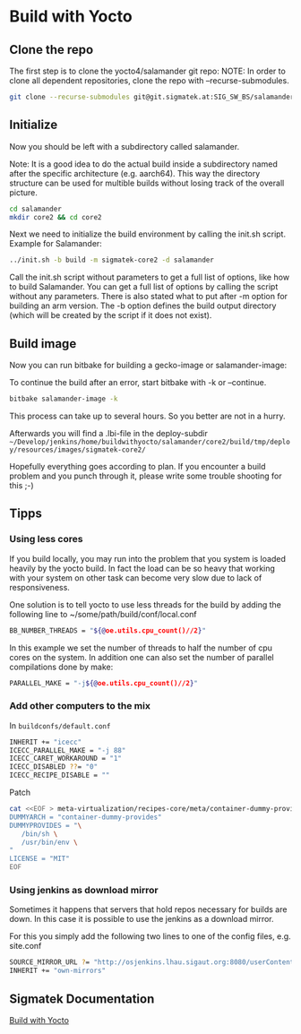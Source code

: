 # Build with Yocto

## Clone the repo
The first step is to clone the yocto4/salamander git repo: NOTE: In order to clone all dependent repositories, clone the repo with –recurse-submodules.
```bash
git clone --recurse-submodules git@git.sigmatek.at:SIG_SW_BS/salamander/yocto4/salamander.git
```

## Initialize
Now you should be left with a subdirectory called salamander.

Note: It is a good idea to do the actual build inside a subdirectory named after the specific architecture (e.g. aarch64). This way the directory structure can be used for multible builds without losing track of the overall picture.
```bash
cd salamander
mkdir core2 && cd core2
```

Next we need to initialize the build environment by calling the init.sh script. Example for Salamander:
```bash
../init.sh -b build -m sigmatek-core2 -d salamander
```
Call the init.sh script without parameters to get a full list of options, like how to build Salamander. You can get a full list of options by calling the script without any parameters. There is also stated what to put after -m option for building an arm version. The -b option defines the build output directory (which will be created by the script if it does not exist).

## Build image
Now you can run bitbake for building a gecko-image or salamander-image:

To continue the build after an error, start bitbake with -k or –continue.
```bash
bitbake salamander-image -k
```
This process can take up to several hours. So you better are not in a hurry.

Afterwards you will find a .lbi-file in the deploy-subdir `~/Develop/jenkins/home/buildwithyocto/salamander/core2/build/tmp/deploy/resources/images/sigmatek-core2/`

Hopefully everything goes according to plan. If you encounter a build problem and you punch through it, please write some trouble shooting for this ;-)


## Tipps
### Using less cores
If you build locally, you may run into the problem that you system is loaded heavily by the yocto build. In fact the load can be so heavy that working with your system on other task can become very slow due to lack of responsiveness.

One solution is to tell yocto to use less threads for the build by adding the following line to ~/some/path/build/conf/local.conf

```bash
BB_NUMBER_THREADS = "${@oe.utils.cpu_count()//2}"
```
In this example we set the number of threads to half the number of cpu cores on the system. In addition one can also set the number of parallel compilations done by make:
```bash
PARALLEL_MAKE = "-j${@oe.utils.cpu_count()//2}"
```

### Add other computers to the mix 
In `buildconfs/default.conf`
```bash
INHERIT += "icecc"
ICECC_PARALLEL_MAKE = "-j 88"
ICECC_CARET_WORKAROUND = "1"
ICECC_DISABLED ??= "0"
ICECC_RECIPE_DISABLE = ""
```
Patch
```bash
cat <<EOF > meta-virtualization/recipes-core/meta/container-dummy-provides.bb
DUMMYARCH = "container-dummy-provides"
DUMMYPROVIDES = "\
   /bin/sh \
   /usr/bin/env \
"
LICENSE = "MIT"
EOF
```


### Using jenkins as download mirror
Sometimes it happens that servers that hold repos necessary for builds are down. In this case it is possible to use the jenkins as a download mirror.

For this you simply add the following two lines to one of the config files, e.g. site.conf

```bash
SOURCE_MIRROR_URL ?= "http://osjenkins.lhau.sigaut.org:8080/userContent/downloads/"
INHERIT += "own-mirrors"
```

## Sigmatek Documentation

<!-- [Build LRT](http://swrtd01.lhau.sigaut.org:8000/docs/rtfm/en/latest/getting_started_at_sigmatek/build_lrt.html#build-lrt-label)-->
<a href="http://swrtd01.lhau.sigaut.org:8000/docs/rtfm/en/latest/getting_started_at_sigmatek/build_yocto.html" target="_blank">Build with Yocto</a>
